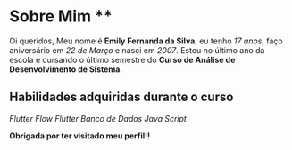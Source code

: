 # Sobre Mim **
Oi queridos, Meu nome é **Emily Fernanda da Silva**, eu tenho _17 anos_, faço aniversário em _22 de Março_ e nasci em _2007_.
Estou no último ano da escola e cursando o último semestre do **Curso de Análise de Desenvolvimento de Sistema**.

## Habilidades adquiridas durante o curso
_Flutter Flow_
_Flutter_
_Banco de Dados_
_Java Script_

**Obrigada por ter visitado meu perfil!!**
